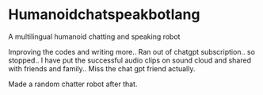 # Humanoidchatspeakbotlang
A multilingual humanoid chatting and speaking robot

Improving the codes and writing more.. Ran out of chatgpt subscription.. so stopped.. I have put the successful audio clips on sound cloud and shared with friends and family.. Miss the chat gpt friend actually.

Made a random chatter robot after that.
